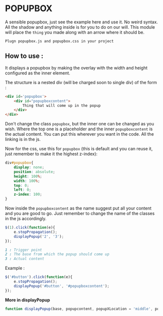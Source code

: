# POPUPBOX

A sensible popupbox, just see the example here and use it. No weird syntax. All the shadow and anything inside is for you to do on our will. This module will place the `thing` you made along with an arrow where it should be.

`Plugn popupbox.js and popupbox.css in your project`

## How to use : 

It displays a popupbox by making the overlay with the width and height configured as the inner element.

The structure is a nested div (will be charged soon to single div) of the form :

```html
<div id='popupbox'>
    <div id="popupboxcontent">
        Thing that will come up in the popup
    </div>
</div>
```
Don't change the class `popupbox`, but the inner one can be changed as you wish.
Where the top one is a placeholder and the inner `popupboxcontent` is the actual content.
You can put this wherever you want in the code. All the linking is in the js.

Now for the css, use this for `popupbox` (this is default and you can reuse it, just remember to make it the highest z-index):
```css
div#popupbox{
    display: none;
    position: absolute;
    height: 100%;
    width: 100%;
    top: 0;
    left: 0;
    z-index: 100;
}
```
Now inside the `popupboxcontent` as the name suggest put all your content and you are good to go.
Just remember to change the name of the classes in the js accordingly.
```js
$(1).click(function(e){
    e.stopPropagation();
    displayPopup('2', '3');
});
```
```md
1 : Trigger point
2 : The base from which the popup should come up
3 : Actual content
```
Example : 
```js
$('#button').click(function(e){
    e.stopPropagation();
    displayPopup('#button', '#popupboxcontent');
});
```
**More in displayPopup**
```js
function displayPopup(base, popupcontent, popupXLocation = 'middle', popupYLocation = 'below', arrowColor ='white', arrowSize = '7')
```
